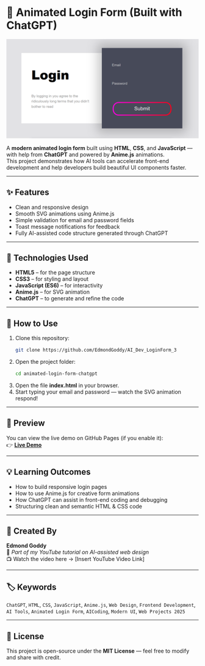 # 🧠 Animated Login Form (Built with ChatGPT)

![Login Form Preview](AI_Dev_3.1.png)

A **modern animated login form** built using **HTML**, **CSS**, and **JavaScript** — with help from **ChatGPT** and powered by **Anime.js** animations.  
This project demonstrates how AI tools can accelerate front-end development and help developers build beautiful UI components faster.

---

## ✨ Features
- Clean and responsive design  
- Smooth SVG animations using Anime.js  
- Simple validation for email and password fields  
- Toast message notifications for feedback  
- Fully AI-assisted code structure generated through ChatGPT

---

## 🧩 Technologies Used
- **HTML5** – for the page structure  
- **CSS3** – for styling and layout  
- **JavaScript (ES6)** – for interactivity  
- **Anime.js** – for SVG animation  
- **ChatGPT** – to generate and refine the code

---

## 🚀 How to Use
1. Clone this repository:
   ```bash
   git clone https://github.com/EdmondGoddy/AI_Dev_LoginForm_3
   ```
2. Open the project folder:
   ```bash
   cd animated-login-form-chatgpt
   ```
3. Open the file **index.html** in your browser.
4. Start typing your email and password — watch the SVG animation respond!

---

## 🎨 Preview
You can view the live demo on GitHub Pages (if you enable it):  
👉 **[Live Demo](https://EdmondGoddy.github.io/AI_Dev_LoginForm_3/)**

---

## 💡 Learning Outcomes
- How to build responsive login pages  
- How to use Anime.js for creative form animations  
- How ChatGPT can assist in front-end coding and debugging  
- Structuring clean and semantic HTML & CSS code  

---

## 🧠 Created By
**Edmond Goddy**  
🎥 *Part of my YouTube tutorial on AI-assisted web design*  
📺 Watch the video here → [Insert YouTube Video Link]  

---

## 🏷️ Keywords
`ChatGPT`, `HTML`, `CSS`, `JavaScript`, `Anime.js`, `Web Design`, `Frontend Development`, `AI Tools`, `Animated Login Form`, `AICoding`, `Modern UI`, `Web Projects 2025`

---

## 📜 License
This project is open-source under the **MIT License** — feel free to modify and share with credit.

